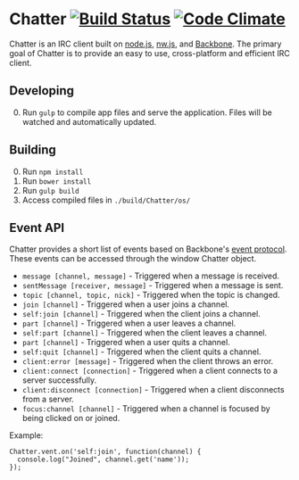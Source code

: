 # Chatter [![Build Status](https://img.shields.io/travis/Jake0oo0/chatter.svg?style=flat-square)](https://travis-ci.org/Jake0oo0/chatter) [![Code Climate](https://img.shields.io/codeclimate/github/Jake0oo0/chatter.svg?style=flat-square)](https://codeclimate.com/github/Jake0oo0/chatter)


Chatter is an IRC client built on [node.js](https://nodejs.org/), [nw.js](https://github.com/nwjs), and [Backbone](http://backbonejs.org/). The primary goal of Chatter is to provide an easy to use, cross-platform and efficient IRC client. 

## Developing
0. Run ```gulp``` to compile app files and serve the application. Files will be watched and automatically updated.

## Building
0. Run ```npm install```
0. Run ```bower install```
0. Run ```gulp build```
0. Access compiled files in ```./build/Chatter/os/```

## Event API

Chatter provides a short list of events based on Backbone's [event protocol](http://backbonejs.org/#Events). These events can be accessed through the window Chatter object.

* ```message [channel, message]``` - Triggered when a message is received.
* ```sentMessage [receiver, message]``` - Triggered when a message is sent.
* ```topic [channel, topic, nick]``` - Triggered when the topic is changed.
* ```join [channel]``` - Triggered when a user joins a channel.
* ```self:join [channel]``` - Triggered when the client joins a channel.
* ```part [channel]``` - Triggered when a user leaves a channel.
* ```self:part [channel]``` - Triggered when the client leaves a channel.
* ```part [channel]``` - Triggered when a user quits a channel.
* ```self:quit [channel]``` - Triggered when the client quits a channel.
* ```client:error [message]``` - Triggered when the client throws an error.
* ```client:connect [connection]``` - Triggered when a client connects to a server successfully.
* ```client:disconnect [connection]``` - Triggered when a client disconnects from a server.
* ```focus:channel [channel]``` - Triggered when a channel is focused by being clicked on or joined.

Example:

```
Chatter.vent.on('self:join', function(channel) {
  console.log("Joined", channel.get('name'));
});
```
